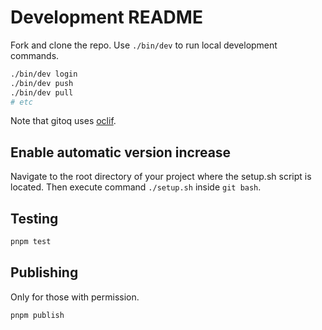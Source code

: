 # Development README

Fork and clone the repo. Use `./bin/dev` to run local development commands.

```sh
./bin/dev login
./bin/dev push
./bin/dev pull
# etc
```

Note that gitoq uses [oclif](https://oclif.io/).

## Enable automatic version increase

Navigate to the root directory of your project where the setup.sh script is located. Then execute command `./setup.sh` inside `git bash`.

## Testing

```sh
pnpm test
```

## Publishing

Only for those with permission.

```sh
pnpm publish
```

